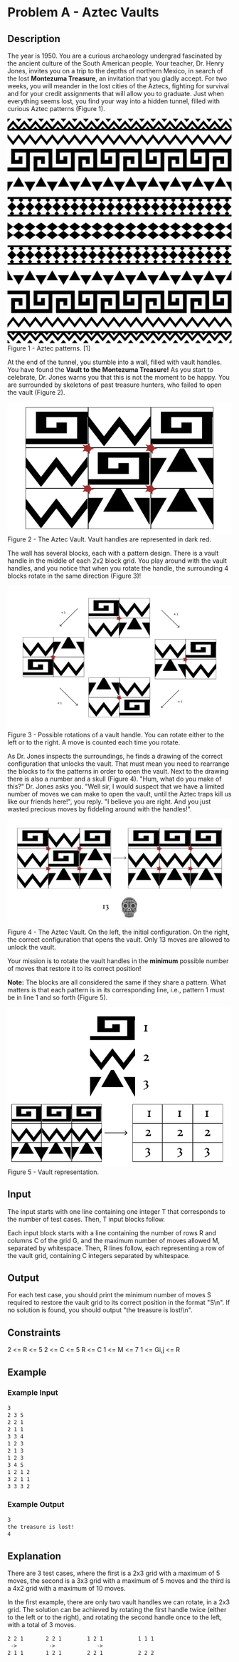 # Problem A - Aztec Vaults

## Description

The year is 1950. You are a curious archaeology undergrad fascinated by the ancient culture of the South American people. Your teacher, Dr. Henry Jones, invites you on a trip to the depths of northern Mexico, in search of the lost **Montezuma Treasure**, an invitation that you gladly accept. For two weeks, you will meander in the lost cities of the Aztecs, fighting for survival and for your credit assignments that will allow you to graduate. Just when everything seems lost, you find your way into a hidden tunnel, filled with curious Aztec patterns (Figure 1).

![image](images/aztec_patterns.png)  
Figure 1 - Aztec patterns. [1]

At the end of the tunnel, you stumble into a wall, filled with vault handles. You have found the **Vault to the Montezuma Treasure!** As you start to celebrate, Dr. Jones warns you that this is not the moment to be happy. You are surrounded by skeletons of past treasure hunters, who failed to open the vault (Figure 2).

![image](images/aztec_vault.png)  
Figure 2 - The Aztec Vault. Vault handles are represented in dark red.

The wall has several blocks, each with a pattern design. There is a vault handle in the middle of each 2x2 block grid. You play around with the vault handles, and you notice that when you rotate the handle, the surrounding 4 blocks rotate in the same direction (Figure 3)!

![image](images/possible_rotations.png)  
Figure 3 - Possible rotations of a vault handle. You can rotate either to the left or to the right. A move is counted each time you rotate.

As Dr. Jones inspects the surroundings, he finds a drawing of the correct configuration that unlocks the vault. That must mean you need to rearrange the blocks to fix the patterns in order to open the vault. Next to the drawing there is also a number and a skull (Figure 4). "Hum, what do you make of this?" Dr. Jones asks you. "Well sir, I would suspect that we have a limited number of moves we can make to open the vault, until the Aztec traps kill us like our friends here!", you reply. "I believe you are right. And you just wasted precious moves by fiddeling around with the handles!".

![image](images/aztec_vault_done.png)  
Figure 4 - The Aztec Vault. On the left, the initial configuration. On the right, the correct configuration that opens the vault. Only 13 moves are allowed to unlock the vault.

Your mission is to rotate the vault handles in the **minimum** possible number of moves that restore it to its correct position!

**Note:** The blocks are all considered the same if they share a pattern. What matters is that each pattern is in its corresponding line, i.e., pattern 1 must be in line 1 and so forth (Figure 5).

![image](images/vault_representation.png)  
Figure 5 - Vault representation.

## Input

The input starts with one line containing one integer T that corresponds to the number of test cases. Then, T input blocks follow.

Each input block starts with a line containing the number of rows R and columns C of the grid G, and the maximum number of moves allowed M, separated by whitespace. Then, R lines follow, each representing a row of the vault grid, containing C integers separated by whitespace.

## Output

For each test case, you should print the minimum number of moves S required to restore the vault grid to its correct position in the format "S\n". If no solution is found, you should output "the treasure is lost!\n".

## Constraints

2 <= R <= 5
2 <= C <= 5
R <= C
1 <= M <= 7
1 <= Gi,j <= R

## Example

### Example Input

    3
    2 3 5
    2 2 1
    2 1 1
    3 3 4
    1 2 3
    2 1 3
    1 2 3
    3 4 5
    1 2 1 2
    3 2 1 1
    3 3 3 2

### Example Output

    3
    the treasure is lost!
    4

## Explanation

There are 3 test cases, where the first is a 2x3 grid with a maximum of 5 moves, the second is a 3x3 grid with a maximum of 5 moves and the third is a 4x2 grid with a maximum of 10 moves.

In the first example, there are only two vault handles we can rotate, in a 2x3 grid. The solution can be achieved by rotating the first handle twice (either to the left or to the right), and rotating the second handle once to the left, with a total of 3 moves.

    2 2 1       2 2 1        1 2 1           1 1 1
     ->          ->             ->   
    2 1 1       1 2 1        2 2 1           2 2 2
